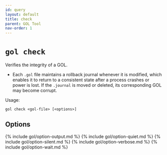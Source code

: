 ```yaml
---
id: query
layout: default
title: check
parent: GOL Tool
nav-order: 1
---
```


# `gol check`

Verifies the integrity of a GOL.

- Each `.gol` file maintains a rollback journal whenever it is modified, which enables it to return to a consistent state after a process crashes or power is lost. If the `.journal` is moved or deleted, its corresponding GOL may become corrupt. 
   

Usage:

    gol check <gol-file> [<options>]  

## Options

{% include gol/option-output.md %}
{% include gol/option-quiet.md %}
{% include gol/option-silent.md %}
{% include gol/option-verbose.md %}
{% include gol/option-wait.md %}


